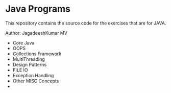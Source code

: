 # Java Programs

This repository contains the source code for the 
exercises that are for JAVA.

Author: JagadeeshKumar MV

- Core Java
- OOPS
- Collections Framework
- MultiThreading
- Design Patterns
- FILE IO
- Exception Handling
- Other MISC Concepts
- 